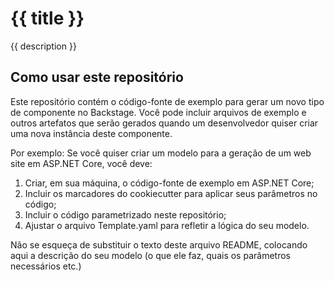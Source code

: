 # {{ title }}

{{ description }}

## Como usar este repositório

Este repositório contém o código-fonte de exemplo para gerar um novo tipo de componente no Backstage. Você pode incluir arquivos de exemplo e outros artefatos que serão gerados quando um desenvolvedor quiser criar uma nova instância deste componente.

Por exemplo: Se você quiser criar um modelo para a geração de um web site em ASP.NET Core, você deve:

1. Criar, em sua máquina, o código-fonte de exemplo em ASP.NET Core;
2. Incluir os marcadores do cookiecutter para aplicar seus parâmetros no código;
3. Incluir o código parametrizado neste repositório;
4. Ajustar o arquivo Template.yaml para refletir a lógica do seu modelo.

Não se esqueça de substituir o texto deste arquivo README, colocando aqui a descrição do seu modelo (o que ele faz, quais os parâmetros necessários etc.)
